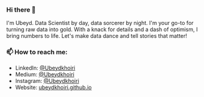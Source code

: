 ### Hi there 👋

I'm Ubeyd. Data Scientist by day, data sorcerer by night. I'm your go-to for turning raw data into gold. With a knack for details and a dash of optimism, I bring numbers to life. Let's make data dance and tell stories that matter! 

### 📫 How to reach me:

- LinkedIn: [@Ubeydkhoiri](https://www.linkedin.com/in/ubeydkhoiri)
- Medium: [@Ubeydkhoiri](https://medium.com/@ubeydkhoiri)
- Instagram: [@Ubeydkhoiri](https://instagram.com/ubeydkhoiri)
- Website: [ubeydkhoiri.github.io](https://ubeydkhoiri.github.io/home)
